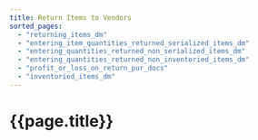 ```yaml
---
title: Return Items to Vendors
sorted_pages:
  - "returning_items_dm"
  - "entering_item_quantities_returned_serialized_items_dm"
  - "entering_quantities_returned_non_serialized_items_dm"
  - "entering_quantities_returned_non_inventoried_items_dm"
  - "profit_or_loss_on_return_pur_docs"
  - "inventoried_items_dm"
---
```

# {{page.title}}
